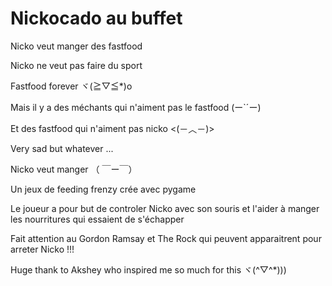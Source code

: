 # Nickocado au buffet
  
  
  Nicko veut manger des fastfood 
  
  Nicko ne veut pas faire du sport 
  
  Fastfood forever  ヾ(≧▽≦*)o
  
  Mais il y a des méchants qui n'aiment pas le fastfood  (ー`´ー)
 
 Et des fastfood qui n'aiment pas nicko <(－︿－)>
 
 Very sad but whatever ...
 
 Nicko veut manger （ ￣ー￣）
  

 Un jeux de feeding frenzy crée avec pygame
 
 Le joueur a pour but de controler Nicko avec son souris et l'aider à manger les nourritures qui essaient de s'échapper
 
 Fait attention au Gordon Ramsay et The Rock qui peuvent apparaitrent pour arreter Nicko !!!
  


Huge thank to Akshey who inspired me so much for this      ヾ(^▽^*)))
  

